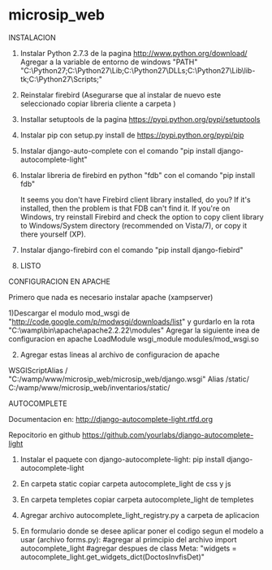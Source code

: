 microsip_web
============

INSTALACION

1) Instalar Python 2.7.3 de la pagina http://www.python.org/download/
	Agregar a la variable de entorno de windows "PATH" 
	"C:\Python27;C:\Python27\Lib;C:\Python27\DLLs;C:\Python27\Lib\lib-tk;C:\Python27\Scripts;"
2) Reinstalar firebird (Asegurarse que al instalar de nuevo este seleccionado copiar libreria cliente a carpeta <sistem>)

3) Installar setuptools de la pagina https://pypi.python.org/pypi/setuptools

4) Instalar pip con setup.py install de https://pypi.python.org/pypi/pip

5) Instalar django-auto-complete con el comando "pip install django-autocomplete-light"

6) Instalar libreria de firebird en python "fdb" con el comando "pip install fdb"
	
	It seems you don't have Firebird client library installed, do you? If
	it's installed, then the problem is that FDB can't find it. If you're on
	Windows, try reinstall Firebird and check the option to copy client
	library to Windows/System directory (recommended on Vista/7), or copy it
	there yourself (XP).
	
7) Instalar django-firebird con el comando "pip install django-fiebird"

8) LISTO

CONFIGURACION EN APACHE

Primero que nada es necesario instalar apache (xampserver)

1)Descargar el modulo mod_wsgi de "http://code.google.com/p/modwsgi/downloads/list" y gurdarlo en la rota "C:\wamp\bin\apache\apache2.2.22\modules"
  Agregar la siguiente inea de configuracion en apache 
  LoadModule wsgi_module modules/mod_wsgi.so

2) Agregar estas lineas al archivo de configuracion de apache 
  
  WSGIScriptAlias / "C:/wamp/www/microsip_web/microsip_web/django.wsgi"
  Alias /static/ C:/wamp/www/microsip_web/inventarios/static/

AUTOCOMPLETE

Documentacion en: http://django-autocomplete-light.rtfd.org

Repocitorio en github https://github.com/yourlabs/django-autocomplete-light


1) Instalar el paquete con django-autocomplete-light:
	pip install django-autocomplete-light

2) En carpeta static copiar carpeta autocomplete_light de css y js

3) En carpeta templetes copiar carpeta autocomplete_light de templetes

4) Agregar archivo autocomplete_light_registry.py a carpeta de aplicacion

5) En formulario donde se desee aplicar poner el codigo segun el modelo a usar (archivo forms.py):
	#agregar al primcipio del archivo
	import autocomplete_light
	#agregar despues de class Meta:
  	"widgets = autocomplete_light.get_widgets_dict(DoctosInvfisDet)"





